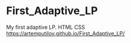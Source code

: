 # First_Adaptive_LP
My first adaptive LP. HTML CSS
https://artemputilov.github.io/First_Adaptive_LP/
